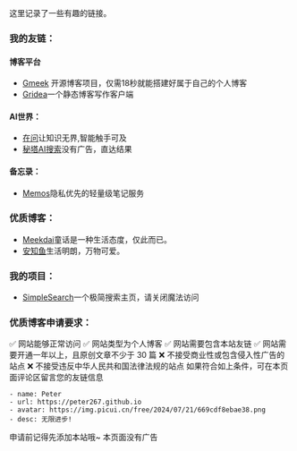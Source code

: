 这里记录了一些有趣的链接。
### 我的友链：
#### 博客平台
- [Gmeek](https://github.com/Meekdai/Gmeek "Gmeek") 开源博客项目，仅需18秒就能搭建好属于自己的个人博客
- [Gridea](https://open.gridea.dev/)一个静态博客写作客户端
#### AI世界：
- [在问](https://www.zaiwen.top/)让知识无界,智能触手可及
- [秘塔AI搜索](https://metaso.cn/)没有广告，直达结果
#### 备忘录：
- [Memos](https://demo.usememos.com/)隐私优先的轻量级笔记服务
### 优质博客：
- [Meekdai](https://blog.meekdai.com/)童话是一种生活态度，仅此而已。
- [安知鱼](https://blog.anheyu.com/)生活明朗，万物可爱。
### 我的项目：
- [SimpleSearch](https://simplesearch.rth10.com)一个极简搜索主页，请关闭魔法访问
### 优质博客申请要求：
✅ 网站能够正常访问
✅ 网站类型为个人博客
✅ 网站需要包含本站友链
✅ 网站需要开通一年以上，且原创文章不少于 30 篇
❌ 不接受商业性或包含侵入性广告的站点
❌ 不接受违反中华人民共和国法律法规的站点
如果符合如上条件，可在本页面评论区留言您的友链信息
```
- name: Peter
- url: https://peter267.github.io
- avatar: https://img.picui.cn/free/2024/07/21/669cdf8ebae38.png
- desc: 无限进步!
```
申请前记得先添加本站哦~
本页面没有广告
